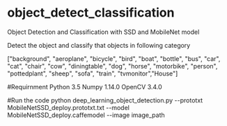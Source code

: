 # object_detect_classification
Object Detection and Classification with SSD and MobileNet model

Detect the object and classify that objects in following category


["background", "aeroplane", "bicycle", "bird", "boat",
	"bottle", "bus", "car", "cat", "chair", "cow", "diningtable",
	"dog", "horse", "motorbike", "person", "pottedplant", "sheep",
	"sofa", "train", "tvmonitor","House"]

#Requirnment
Python 3.5
Numpy 1.14.0
OpenCV 3.4.0


#Run the code
python deep_learning_object_detection.py --prototxt MobileNetSSD_deploy.prototxt.txt --model MobileNetSSD_deploy.caffemodel --image image_path
